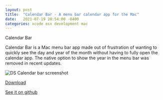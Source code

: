 ```yaml
---
layout: post
title:  "Calendar Bar - A menu bar calendar app for the Mac"
date:   2021-07-19 20:54:00 -0400
categories: xcode osx development mac
---
```


Calendar Bar

Calendar Bar is a Mac menu bar app made out of frustration of wanting to quickly see the day and year of the month without having to fully open the calendar app. The native option to show the year in the menu bar was removed in recent updates.

![DS Calendar bar screenshot](https://amostodman.github.io/DSCalendarBar/docs/images/ds_calendar_bar_screenshot.jpg)

[Download](https://amostodman.github.io/DSCalendarBar)

[See it on github](https://amostodman.github.io/DSCalendarBar)
